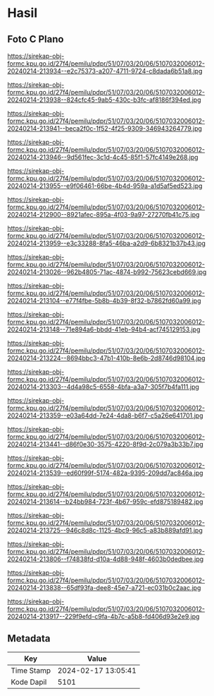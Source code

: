 # Hasil

## Foto C Plano

https://sirekap-obj-formc.kpu.go.id/27f4/pemilu/pdpr/51/07/03/20/06/5107032006012-20240214-213934--e2c75373-a207-4711-9724-c8dada6b51a8.jpg

https://sirekap-obj-formc.kpu.go.id/27f4/pemilu/pdpr/51/07/03/20/06/5107032006012-20240214-213938--824cfc45-9ab5-430c-b3fc-af8186f394ed.jpg

https://sirekap-obj-formc.kpu.go.id/27f4/pemilu/pdpr/51/07/03/20/06/5107032006012-20240214-213941--beca2f0c-1f52-4f25-9309-346943264779.jpg

https://sirekap-obj-formc.kpu.go.id/27f4/pemilu/pdpr/51/07/03/20/06/5107032006012-20240214-213946--9d561fec-3c1d-4c45-85f1-57fc4149e268.jpg

https://sirekap-obj-formc.kpu.go.id/27f4/pemilu/pdpr/51/07/03/20/06/5107032006012-20240214-213955--e9f06461-66be-4b4d-959a-a1d5af5ed523.jpg

https://sirekap-obj-formc.kpu.go.id/27f4/pemilu/pdpr/51/07/03/20/06/5107032006012-20240214-212900--8921afec-895a-4f03-9a97-27270fb41c75.jpg

https://sirekap-obj-formc.kpu.go.id/27f4/pemilu/pdpr/51/07/03/20/06/5107032006012-20240214-213959--e3c33288-8fa5-46ba-a2d9-6b8321b37b43.jpg

https://sirekap-obj-formc.kpu.go.id/27f4/pemilu/pdpr/51/07/03/20/06/5107032006012-20240214-213026--962b4805-71ac-4874-b992-75623cebd669.jpg

https://sirekap-obj-formc.kpu.go.id/27f4/pemilu/pdpr/51/07/03/20/06/5107032006012-20240214-213104--e77f4fbe-5b8b-4b39-8f32-b7862fd60a99.jpg

https://sirekap-obj-formc.kpu.go.id/27f4/pemilu/pdpr/51/07/03/20/06/5107032006012-20240214-213148--71e894a6-bbdd-41eb-94b4-acf745129153.jpg

https://sirekap-obj-formc.kpu.go.id/27f4/pemilu/pdpr/51/07/03/20/06/5107032006012-20240214-213224--8694bbc3-47b1-410b-8e6b-2d8746d98104.jpg

https://sirekap-obj-formc.kpu.go.id/27f4/pemilu/pdpr/51/07/03/20/06/5107032006012-20240214-213303--4d4a98c5-6558-4bfa-a3a7-305f7b4fa111.jpg

https://sirekap-obj-formc.kpu.go.id/27f4/pemilu/pdpr/51/07/03/20/06/5107032006012-20240214-213359--e03a64dd-7e24-4da8-b6f7-c5a26e641701.jpg

https://sirekap-obj-formc.kpu.go.id/27f4/pemilu/pdpr/51/07/03/20/06/5107032006012-20240214-213441--d86f0e30-3575-4220-8f9d-2c079a3b33b7.jpg

https://sirekap-obj-formc.kpu.go.id/27f4/pemilu/pdpr/51/07/03/20/06/5107032006012-20240214-213539--ed60f99f-5174-482a-9395-209dd7ac846a.jpg

https://sirekap-obj-formc.kpu.go.id/27f4/pemilu/pdpr/51/07/03/20/06/5107032006012-20240214-213614--b24bb984-723f-4b67-959c-efd875189482.jpg

https://sirekap-obj-formc.kpu.go.id/27f4/pemilu/pdpr/51/07/03/20/06/5107032006012-20240214-213725--946c8d8c-1125-4bc9-96c5-a83b889afd91.jpg

https://sirekap-obj-formc.kpu.go.id/27f4/pemilu/pdpr/51/07/03/20/06/5107032006012-20240214-213806--f74838fd-d10a-4d88-948f-4603b0dedbee.jpg

https://sirekap-obj-formc.kpu.go.id/27f4/pemilu/pdpr/51/07/03/20/06/5107032006012-20240214-213838--65df93fa-dee8-45e7-a721-ec031b0c2aac.jpg

https://sirekap-obj-formc.kpu.go.id/27f4/pemilu/pdpr/51/07/03/20/06/5107032006012-20240214-213917--229f9efd-c9fa-4b7c-a5b8-fd406d93e2e9.jpg


## Metadata

| Key        | Value               |
| ---------- | ------------------- |
| Time Stamp | 2024-02-17 13:05:41 |
| Kode Dapil | 5101                |



